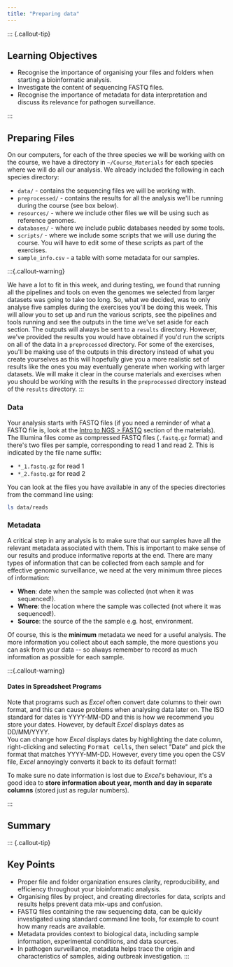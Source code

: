 ```yaml
---
title: "Preparing data"
---
```


::: {.callout-tip}
## Learning Objectives

- Recognise the importance of organising your files and folders when starting a bioinformatic analysis.
- Investigate the content of sequencing FASTQ files.
- Recognise the importance of metadata for data interpretation and discuss its relevance for pathogen surveillance.

:::

## Preparing Files

On our computers, for each of the three species we will be working with on the course, we have a directory in `~/Course_Materials` for each species where we will do all our analysis. We already included the following in each species directory: 
 
- `data/` - contains the sequencing files we will be working with.
- `preprocessed/` - contains the results for all the analysis we'll be running during the course (see box below). 
- `resources/` - where we include other files we will be using such as reference genomes.
- `databases/` - where we include public databases needed by some tools.
- `scripts/` - where we include some scripts that we will use during the course. You will have to edit some of these scripts as part of the exercises. 
- `sample_info.csv` - a table with some metadata for our samples.

:::{.callout-warning}

We have a lot to fit in this week, and during testing, we found that running all the pipelines and tools on even the genomes we selected from larger datasets was going to take too long. So, what we decided, was to only analyse five samples during the exercises you'll be doing this week.  This will allow you to set up and run the various scripts, see the pipelines and tools running and see the outputs in the time we've set aside for each section.  The outputs will always be sent to a `results` directory.  However, we've provided the results you would have obtained if you'd run the scripts on all of the data in a `preprocessed` directory.  For some of the exercises, you'll be making use of the outputs in this directory instead of what you create yourselves as this will hopefully give you a more realistic set of results like the ones you may eventually generate when working with larger datasets. We will make it clear in the course materials and exercises when you should be working with the results in the `preprocessed` directory instead of the `results` directory.
:::

### Data

Your analysis starts with FASTQ files (if you need a reminder of what a FASTQ file is, look at the [Intro to NGS > FASTQ](02-intro_ngs.html#FASTQ_Files) section of the materials). The Illumina files come as compressed FASTQ files (`.fastq.gz` format) and there's two files per sample, corresponding to read 1 and read 2. 
This is indicated by the file name suffix: 

- `*_1.fastq.gz` for read 1
- `*_2.fastq.gz` for read 2

You can look at the files you have available in any of the species directories from the command line using: 

```bash
ls data/reads
```

### Metadata

A critical step in any analysis is to make sure that our samples have all the relevant metadata associated with them. This is important to make sense of our results and produce informative reports at the end. There are many types of information that can be collected from each sample and for effective genomic surveillance, we need at the very minimum three pieces of information:

- **When**: date when the sample was collected (not when it was sequenced!).
- **Where**: the location where the sample was collected (not where it was sequenced!).
- **Source**: the source of the the sample e.g. host, environment.

Of course, this is the **minimum** metadata we need for a useful analysis. The more information you collect about each sample, the more questions you can ask from your data -- so always remember to record as much information as possible for each sample. 

:::{.callout-warning}
#### Dates in Spreadsheet Programs

Note that programs such as _Excel_ often convert date columns to their own format, and this can cause problems when analysing data later on. 
The ISO standard for dates is YYYY-MM-DD and this is how we recommend you store your dates. However, by default _Excel_ displays dates as DD/MM/YYYY.  
You can change how _Excel_ displays dates by highlighting the date column, right-clicking and selecting <kbd>Format cells</kbd>, then select "Date" and pick the format that matches YYYY-MM-DD. 
However, every time you open the CSV file, _Excel_ annoyingly converts it back to its default format!

To make sure no date information is lost due to _Excel_'s behaviour, it's a good idea to **store information about year, month and day in separate columns** (stored just as regular numbers).

:::

## Summary

::: {.callout-tip}
## Key Points

- Proper file and folder organization ensures clarity, reproducibility, and efficiency throughout your bioinformatic analysis.
- Organising files by project, and creating directories for data, scripts and results helps prevent data mix-ups and confusion.
- FASTQ files containing the raw sequencing data, can be quickly investigated using standard command line tools, for example to count how many reads are available.
- Metadata provides context to biological data, including sample information, experimental conditions, and data sources.
- In pathogen surveillance, metadata helps trace the origin and characteristics of samples, aiding outbreak investigation.
:::